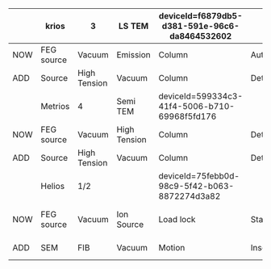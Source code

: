 |     | krios      | 3            | LS TEM       | deviceId=f6879db5-d381-591e-96c6-da8464532602 |                   |                       |                |
| --- | ---------- | ------------ | ------------ | --------------------------------------------- | ----------------- | --------------------- | -------------- |
| NOW | FEG source | Vacuum       | Emission     | Column                                        | Autoloader        | Detectors             |                |
| ADD | Source     | High Tension | Vacuum       | Column                                        | Detectors         | Autoloader            | Motion         |
|     | Metrios    | 4            | Semi TEM     | deviceId=599334c3-41f4-5006-b710-69968f5fd176 |                   |                       |                |
| NOW | FEG source | Vacuum       | High Tension | Column                                        | Detectors         |                       |                |
| ADD | Source     | High Tension | Vacuum       | Column                                        | Detectors         | Motion                |                |
|     | Helios     | 1/2          |              | deviceId=75febb0d-98c9-5f42-b063-8872274d3a82 |                   |                       |                |
| NOW | FEG source | Vacuum       | Ion Source   | Load lock                                     | Stage             | FIB apertures (top 3) |                |
| ADD | SEM        | FIB          | Vacuum       | Motion                                        | InsertableDevices | Detectors             | Sample loading |


    
